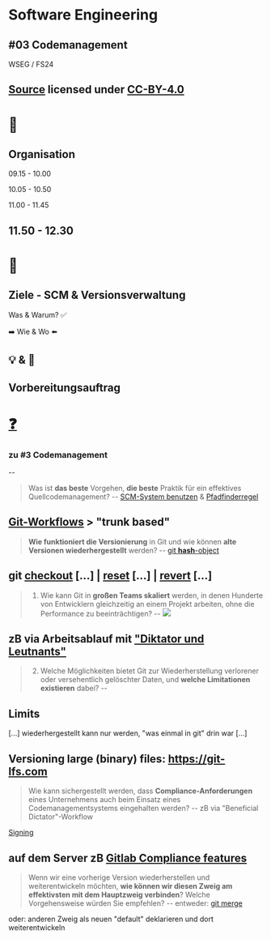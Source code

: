 # Software Engineering

## #03 Codemanagement

WSEG / FS24

[Source](https://github.com/digital-sustainability/module-wseg/tree/24/fs/docs/slides/content/03) licensed under [CC-BY-4.0](https://github.com/digital-sustainability/module-wseg/blob/main/LICENSE)
--
# 🧱
## Organisation

09.15 - 10.00

10.05 - 10.50

11.00 - 11.45

11.50 - 12.30
--
# 🎯

## Ziele - SCM & Versionsverwaltung

Was & Warum? ✅

➡️ Wie & Wo ⬅️

💡 & 💪
--
## Vorbereitungsauftrag 

# [❓](https://moodle.bfh.ch/mod/forum/discuss.php?d=149242)

### zu #3 Codemanagement
--
> Was ist **das beste** Vorgehen, **die beste** Praktik für ein effektives Quellcodemanagement?
--
[SCM-System benutzen](https://clean-code-developer.de/die-grade/roter-grad/#Version_Control_System) & [Pfadfinderregel](https://clean-code-developer.de/die-grade/roter-grad/#Boy_Scout_Rule)

[Git-Workflows](https://www.atlassian.com/de/git/tutorials/comparing-workflows) > "trunk based"
--
> **Wie funktioniert die Versionierung** in Git und wie können **alte Versionen wiederhergestellt** werden?
--
[git **hash**-object](https://git-scm.com/docs/git-hash-object)

git [checkout](https://git-scm.com/docs/git-checkout) [...] | [reset](https://git-scm.com/docs/git-reset) [...] | [revert](https://git-scm.com/docs/git-revert) [...]
--
> 1. Wie kann Git in **großen Teams skaliert** werden, in denen Hunderte von Entwicklern gleichzeitig an einem Projekt arbeiten, ohne die Performance zu beeinträchtigen?
--
![](https://git-scm.com/book/en/v2/images/benevolent-dictator.png)

zB via Arbeitsablauf mit ["Diktator und Leutnants"](https://git-scm.com/book/de/v2/Verteiltes-Git-Verteilter-Arbeitsablauf)
--
> 2. Welche Möglichkeiten bietet Git zur Wiederherstellung verlorener oder versehentlich gelöschter Daten, und **welche Limitationen existieren** dabei?
--
## Limits

[...] wiederhergestellt kann nur werden, "was einmal in git" drin war [...]

Versioning large (binary) files: https://git-lfs.com
--
> Wie kann sichergestellt werden, dass **Compliance-Anforderungen** eines Unternehmens auch beim Einsatz eines Codemanagementsystems eingehalten werden?
--
zB via "Beneficial Dictator"-Workflow

[Signing](https://git-scm.com/book/de/v2/Git-Tools-Ihre-Arbeit-signieren)

auf dem Server zB [Gitlab Compliance features](https://docs.gitlab.com/ee/administration/compliance.html)
--
> Wenn wir eine vorherige Version wiederherstellen und weiterentwickeln möchten, **wie können wir diesen Zweig am effektivsten mit dem Hauptzweig verbinden**? Welche Vorgehensweise würden Sie empfehlen?
--
entweder: [git merge](https://git-scm.com/docs/git-merge)

oder: anderen Zweig als neuen "default" deklarieren und dort weiterentwickeln